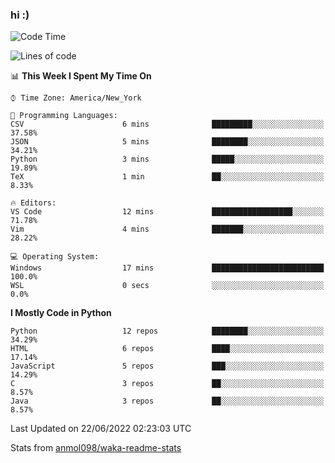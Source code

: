 ### hi :)

<!--START_SECTION:waka-->
![Code Time](http://img.shields.io/badge/Code%20Time-0%20secs-blue)

![Lines of code](https://img.shields.io/badge/From%20Hello%20World%20I%27ve%20Written-599%20Thousand%20lines%20of%20code-blue)

📊 **This Week I Spent My Time On** 

```text
⌚︎ Time Zone: America/New_York

💬 Programming Languages: 
CSV                      6 mins              █████████░░░░░░░░░░░░░░░░   37.58% 
JSON                     5 mins              ████████░░░░░░░░░░░░░░░░░   34.21% 
Python                   3 mins              █████░░░░░░░░░░░░░░░░░░░░   19.89% 
TeX                      1 min               ██░░░░░░░░░░░░░░░░░░░░░░░   8.33%

🔥 Editors: 
VS Code                  12 mins             ██████████████████░░░░░░░   71.78% 
Vim                      4 mins              ███████░░░░░░░░░░░░░░░░░░   28.22%

💻 Operating System: 
Windows                  17 mins             █████████████████████████   100.0% 
WSL                      0 secs              ░░░░░░░░░░░░░░░░░░░░░░░░░   0.0%

```

**I Mostly Code in Python** 

```text
Python                   12 repos            ████████░░░░░░░░░░░░░░░░░   34.29% 
HTML                     6 repos             ████░░░░░░░░░░░░░░░░░░░░░   17.14% 
JavaScript               5 repos             ███░░░░░░░░░░░░░░░░░░░░░░   14.29% 
C                        3 repos             ██░░░░░░░░░░░░░░░░░░░░░░░   8.57% 
Java                     3 repos             ██░░░░░░░░░░░░░░░░░░░░░░░   8.57%

```



 Last Updated on 22/06/2022 02:23:03 UTC
<!--END_SECTION:waka-->

Stats from [anmol098/waka-readme-stats](https://github.com/anmol098/waka-readme-stats)